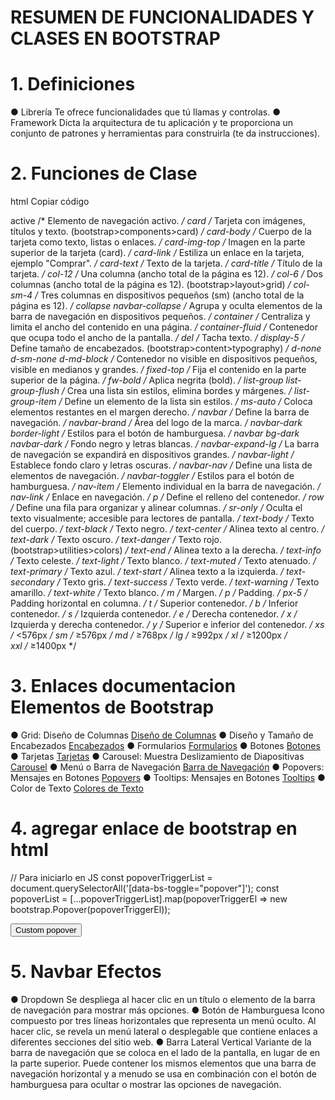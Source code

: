 # RESUMEN DE FUNCIONALIDADES Y CLASES EN BOOTSTRAP
# 1. Definiciones
● Librería
Te ofrece funcionalidades que tú llamas y controlas.
● Framework
Dicta la arquitectura de tu aplicación y te proporciona un conjunto de patrones y herramientas para construirla (te da instrucciones).
# 2. Funciones de Clase
html
Copiar código
<!-- Agrega comentarios con Ctrl+K seguido de Ctrl+C -->
active                             /* Elemento de navegación activo. */
card                               /* Tarjeta con imágenes, títulos y texto. (bootstrap>components>card) */
card-body                          /* Cuerpo de la tarjeta como texto, listas o enlaces. */
card-img-top                       /* Imagen en la parte superior de la tarjeta (card). */
card-link                          /* Estiliza un enlace en la tarjeta, ejemplo "Comprar". */
card-text                          /* Texto de la tarjeta. */
card-title                         /* Título de la tarjeta. */
col-12                             /* Una columna (ancho total de la página es 12). */
col-6                              /* Dos columnas (ancho total de la página es 12). (bootstrap>layout>grid) */
col-sm-4                           /* Tres columnas en dispositivos pequeños (sm) (ancho total de la página es 12). */
collapse navbar-collapse           /* Agrupa y oculta elementos de la barra de navegación en dispositivos pequeños. */
container                           /* Centraliza y limita el ancho del contenido en una página. */
container-fluid                    /* Contenedor que ocupa todo el ancho de la pantalla. */
del                                /* Tacha texto. */
display-5                          /* Define tamaño de encabezados. (bootstrap>content>typography) */
d-none d-sm-none d-md-block        /* Contenedor no visible en dispositivos pequeños, visible en medianos y grandes. */
fixed-top                          /* Fija el contenido en la parte superior de la página. */
fw-bold                            /* Aplica negrita (bold). */
list-group list-group-flush       /* Crea una lista sin estilos, elimina bordes y márgenes. */
list-group-item                    /* Define un elemento de la lista sin estilos. */
ms-auto                            /* Coloca elementos restantes en el margen derecho. */
navbar                             /* Define la barra de navegación. */
navbar-brand                       /* Área del logo de la marca. */
navbar-dark border-light           /* Estilos para el botón de hamburguesa. */
navbar bg-dark navbar-dark         /* Fondo negro y letras blancas. */
navbar-expand-lg                   /* La barra de navegación se expandirá en dispositivos grandes. */
navbar-light                       /* Establece fondo claro y letras oscuras. */
navbar-nav                         /* Define una lista de elementos de navegación. */
navbar-toggler                      /* Estilos para el botón de hamburguesa. */
nav-item                           /* Elemento individual en la barra de navegación. */
nav-link                           /* Enlace en navegación. */
p                                  /* Define el relleno del contenedor. */
row                                /* Define una fila para organizar y alinear columnas. */
sr-only                            /* Oculta el texto visualmente; accesible para lectores de pantalla. */
text-body                          /* Texto del cuerpo. */
text-black                         /* Texto negro. */
text-center                        /* Alinea texto al centro. */
text-dark                          /* Texto oscuro. */
text-danger                        /* Texto rojo. (bootstrap>utilities>colors) */
text-end                           /* Alinea texto a la derecha. */
text-info                           /* Texto celeste. */
text-light                         /* Texto blanco. */
text-muted                         /* Texto atenuado. */
text-primary                       /* Texto azul. */
text-start                         /* Alinea texto a la izquierda. */
text-secondary                     /* Texto gris. */
text-success                       /* Texto verde. */
text-warning                       /* Texto amarillo. */
text-white                         /* Texto blanco. */
m                                  /* Margen. */
p                                  /* Padding. */
px-5                               /* Padding horizontal en columna. */
t                                  /* Superior contenedor. */
b                                  /* Inferior contenedor. */
s                                  /* Izquierda contenedor. */
e                                  /* Derecha contenedor. */
x                                  /* Izquierda y derecha contenedor. */
y                                  /* Superior e inferior del contenedor. */
xs                                 /* <576px */	
sm                                 /* ≥576px */	
md                                 /* ≥768px */	
lg                                 /* ≥992px */	
xl                                 /* ≥1200px */	
xxl                                /* ≥1400px */
# 3. Enlaces documentacion Elementos de Bootstrap
● Grid: Diseño de Columnas
[Diseño de Columnas](https://getbootstrap.com/docs/5.3/layout/grid/)
● Diseño y Tamaño de Encabezados
[Encabezados](https://getbootstrap.com/docs/5.3/content/)
● Formularios
[Formularios](https://getbootstrap.com/docs/5.3/forms/form-control/)
● Botones
[Botones](https://getbootstrap.com/docs/5.3/components/buttons/)
● Tarjetas
[Tarjetas](https://getbootstrap.com/docs/5.3/components/card/)
● Carousel: Muestra Deslizamiento de Diapositivas
[Carousel](https://getbootstrap.com/docs/5.3/components/carousel/)
● Menú o Barra de Navegación
[Barra de Navegación](https://getbootstrap.com/docs/5.3/components/navbar/)
● Popovers: Mensajes en Botones
[Popovers](https://getbootstrap.com/docs/5.3/components/popovers/)
● Tooltips: Mensajes en Botones
[Tooltips](https://getbootstrap.com/docs/5.3/components/tooltips/)
● Color de Texto
[Colores de Texto](https://getbootstrap.com/docs/5.3/utilities/colors/)

# 4. agregar enlace de bootstrap en html
// Para iniciarlo en JS
const popoverTriggerList = document.querySelectorAll('[data-bs-toggle="popover"]');
const popoverList = [...popoverTriggerList].map(popoverTriggerEl => new bootstrap.Popover(popoverTriggerEl));

<!-- Ejemplo de Popover en HTML -->
<button type="button" class="btn btn-secondary - aquí cambio color o dejo el primer btn y con un espacio pongo un nombre de clase y doy color hexadecimal desde CSS" 
        data-bs-toggle="popover" data-bs-placement="right - aquí cambio ubicación"
        data-bs-custom-class="custom-popover"
        data-bs-title="aquí agrego título" 
        data-bs-content="aquí agrego contenido.">
  Custom popover
</button>


# 5. Navbar Efectos
● Dropdown
Se despliega al hacer clic en un título o elemento de la barra de navegación para mostrar más opciones.
● Botón de Hamburguesa
Icono compuesto por tres líneas horizontales que representa un menú oculto. Al hacer clic, se revela un menú lateral o desplegable que contiene enlaces a diferentes secciones del sitio web.
● Barra Lateral Vertical
Variante de la barra de navegación que se coloca en el lado de la pantalla, en lugar de en la parte superior. Puede contener los mismos elementos que una barra de navegación horizontal y a menudo se usa en combinación con el botón de hamburguesa para ocultar o mostrar las opciones de navegación.
